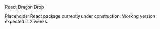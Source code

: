 React Dragon Drop

Placeholder React package currently under construction. Working version expected in 2 weeks.

